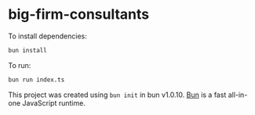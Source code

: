 # big-firm-consultants

To install dependencies:

```bash
bun install
```

To run:

```bash
bun run index.ts
```

This project was created using `bun init` in bun v1.0.10. [Bun](https://bun.sh) is a fast all-in-one JavaScript runtime.
